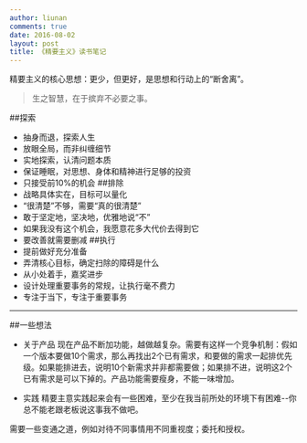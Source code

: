 ```yaml
---
author: liunan
comments: true
date: 2016-08-02
layout: post
title: 《精要主义》读书笔记
---
```


精要主义的核心思想：更少，但更好，是思想和行动上的“断舍离”。
> 生之智慧，在于摈弃不必要之事。

##探索
- 抽身而退，探索人生
- 放眼全局，而非纠缠细节
- 实地探索，认清问题本质
- 保证睡眠，对思想、身体和精神进行足够的投资
- 只接受前10%的机会
##排除
- 战略具体实在，目标可以量化
- “很清楚”不够，需要“真的很清楚”
- 敢于坚定地，坚决地，优雅地说“不”
- 如果我没有这个机会，我愿意花多大代价去得到它
- 要改善就需要删减
##执行
- 提前做好充分准备
- 弄清核心目标，确定扫除的障碍是什么
- 从小处着手，嘉奖进步
- 设计处理重要事务的常规，让执行毫不费力
- 专注于当下，专注于重要事务

----

##一些想法

- 关于产品
现在产品不断加功能，越做越复杂。需要有这样一个竞争机制：假如一个版本要做10个需求，那么再找出2个已有需求，和要做的需求一起排优先级。如果能排进去，说明10个新需求并非都需要做；如果排不进，说明这2个已有需求是可以下掉的。产品功能需要瘦身，不能一味增加。

- 实践
精要主意实践起来会有一些困难，至少在我当前所处的环境下有困难--你总不能老跟老板说这事我不做吧。

需要一些变通之道，例如对待不同事情用不同重视度；委托和授权。

